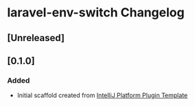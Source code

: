 <!-- Keep a Changelog guide -> https://keepachangelog.com -->

# laravel-env-switch Changelog

## [Unreleased]

## [0.1.0]
### Added
- Initial scaffold created from [IntelliJ Platform Plugin Template](https://github.com/JetBrains/intellij-platform-plugin-template)
